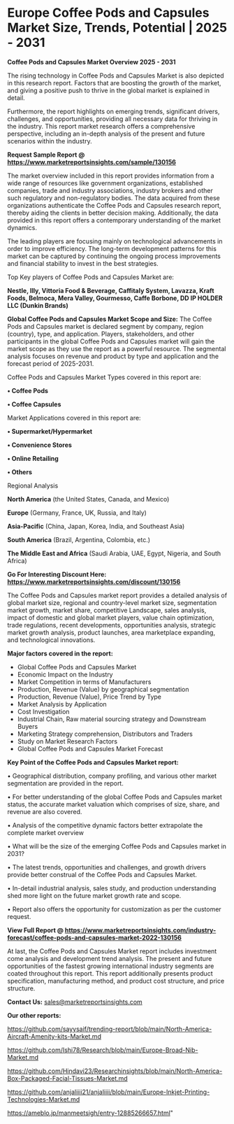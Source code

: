 # Europe Coffee Pods and Capsules Market Size, Trends, Potential | 2025 - 2031

<Strong> Coffee Pods and Capsules Market Overview 2025 - 2031</strong>

The rising technology in Coffee Pods and Capsules Market is also depicted in this research report. Factors that are boosting the growth of the market, and giving a positive push to thrive in the global market is explained in detail.

Furthermore, the report highlights on emerging trends, significant drivers, challenges, and opportunities, providing all necessary data for thriving in the industry. This report market research offers a comprehensive perspective, including an in-depth analysis of the present and future scenarios within the industry.

<strong>Request Sample Report @ <a href=https://www.marketreportsinsights.com/sample/130156>https://www.marketreportsinsights.com/sample/130156</a></strong>

The market overview included in this report provides information from a wide range of resources like government organizations, established companies, trade and industry associations, industry brokers and other such regulatory and non-regulatory bodies. The data acquired from these organizations authenticate the Coffee Pods and Capsules research report, thereby aiding the clients in better decision making. Additionally, the data provided in this report offers a contemporary understanding of the market dynamics.

The leading players are focusing mainly on technological advancements in order to improve efficiency. The long-term development patterns for this market can be captured by continuing the ongoing process improvements and financial stability to invest in the best strategies.

Top Key players of Coffee Pods and Capsules Market are:

<strong>Nestle, Illy, Vittoria Food & Beverage, Caffitaly System, Lavazza, Kraft Foods, Belmoca, Mera Valley, Gourmesso, Caffe Borbone, DD IP HOLDER LLC (Dunkin Brands)</strong>

<strong><b>Global Coffee Pods and Capsules Market Scope and Size:</b></strong>
The Coffee Pods and Capsules market is declared segment by company, region (country), type, and application. Players, stakeholders, and other participants in the global Coffee Pods and Capsules market will gain the market scope as they use the report as a powerful resource. The segmental analysis focuses on revenue and product by type and application and the forecast period of 2025-2031.

Coffee Pods and Capsules Market Types covered in this report are:

<strong>• Coffee Pods

• Coffee Capsules</strong>

Market Applications covered in this report are:

<strong>• Supermarket/Hypermarket

• Convenience Stores

• Online Retailing

• Others</strong> 

Regional Analysis

<strong>North America</strong> (the United States, Canada, and Mexico)

<strong>Europe</strong> (Germany, France, UK, Russia, and Italy)

<strong>Asia-Pacific</strong> (China, Japan, Korea, India, and Southeast Asia)

<strong>South America</strong> (Brazil, Argentina, Colombia, etc.)

<strong>The Middle East and Africa</strong> (Saudi Arabia, UAE, Egypt, Nigeria, and South Africa)

<strong>Go For Interesting Discount Here: <a href=https://www.marketreportsinsights.com/discount/130156>https://www.marketreportsinsights.com/discount/130156</a></strong>

The Coffee Pods and Capsules market report provides a detailed analysis of global market size, regional and country-level market size, segmentation market growth, market share, competitive Landscape, sales analysis, impact of domestic and global market players, value chain optimization, trade regulations, recent developments, opportunities analysis, strategic market growth analysis, product launches, area marketplace expanding, and technological innovations.

<strong><b>Major factors covered in the report:</b></strong>
<ul>
  <li>Global Coffee Pods and Capsules Market </li>
  <li>Economic Impact on the Industry</li>
  <li>Market Competition in terms of Manufacturers</li>
  <li>Production, Revenue (Value) by geographical segmentation</li>
  <li>Production, Revenue (Value), Price Trend by Type</li>
  <li>Market Analysis by Application</li>
  <li>Cost Investigation</li>
  <li>Industrial Chain, Raw material sourcing strategy and Downstream Buyers</li>
  <li>Marketing Strategy comprehension, Distributors and Traders</li>
  <li>Study on Market Research Factors</li>
  <li>Global Coffee Pods and Capsules Market Forecast</li>
</ul>

<strong><b>Key Point of the Coffee Pods and Capsules Market report:</b></strong>

• Geographical distribution, company profiling, and various other market segmentation are provided in the report.

• For better understanding of the global Coffee Pods and Capsules market status, the accurate market valuation which comprises of size, share, and revenue are also covered.

• Analysis of the competitive dynamic factors better extrapolate the complete market overview

• What will be the size of the emerging Coffee Pods and Capsules market in 2031?

• The latest trends, opportunities and challenges, and growth drivers provide better construal of the Coffee Pods and Capsules Market.

• In-detail industrial analysis, sales study, and production understanding shed more light on the future market growth rate and scope.

• Report also offers the opportunity for customization as per the customer request.

<strong><b>View Full Report @ <a href=https://www.marketreportsinsights.com/industry-forecast/coffee-pods-and-capsules-market-2022-130156>https://www.marketreportsinsights.com/industry-forecast/coffee-pods-and-capsules-market-2022-130156</a></b></strong>


At last, the Coffee Pods and Capsules Market report includes investment come analysis and development trend analysis. The present and future opportunities of the fastest growing international industry segments are coated throughout this report. This report additionally presents product specification, manufacturing method, and product cost structure, and price structure.

<strong>Contact Us:</strong>
sales@marketreportsinsights.com

<strong>Our other reports:</strong>

<a href=https://github.com/sayysaif/trending-report/blob/main/North-America-Aircraft-Amenity-kits-Market.md>https://github.com/sayysaif/trending-report/blob/main/North-America-Aircraft-Amenity-kits-Market.md</a>

<a href=https://github.com/Ishi78/Research/blob/main/Europe-Broad-Nib-Market.md>https://github.com/Ishi78/Research/blob/main/Europe-Broad-Nib-Market.md</a>

<a href=https://github.com/Hindavi23/Researchinsights/blob/main/North-America-Box-Packaged-Facial-Tissues-Market.md>https://github.com/Hindavi23/Researchinsights/blob/main/North-America-Box-Packaged-Facial-Tissues-Market.md</a>

<a href=https://github.com/anjaliiii21/anjaliiii/blob/main/Europe-Inkjet-Printing-Technologies-Market.md>https://github.com/anjaliiii21/anjaliiii/blob/main/Europe-Inkjet-Printing-Technologies-Market.md</a>

<a href=https://ameblo.jp/manmeetsigh/entry-12885266657.html>https://ameblo.jp/manmeetsigh/entry-12885266657.html</a>"
